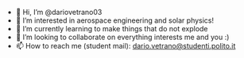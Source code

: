 - 👋 Hi, I’m @dariovetrano03
- 👀 I’m interested in aerospace engineering and solar physics!
- 🌱 I’m currently learning to make things that do not explode
- 💞️ I’m looking to collaborate on everything interests me and you :)
- 📫 How to reach me (student mail): dario.vetrano@studenti.polito.it

<!---
dariovetrano03/dariovetrano03 is a ✨ special ✨ repository because its `README.md` (this file) appears on your GitHub profile.
You can click the Preview link to take a look at your changes.
--->
